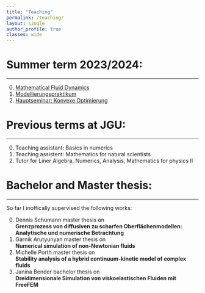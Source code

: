 ```yaml
---
title: "Teaching"
permalink: /teaching/
layout: single
author_profile: true
classes: wide
---
```




Summer term 2023/2024:
==================
* * *
0. [Mathematical Fluid Dynamics](https://aaronbrunk1.github.io/teaching/teachMFO)
0. [Modellierungspraktikum](https://aaronbrunk1.github.io/teaching/teachMOD)
0. [Hauptseminar: Konvexe Optimierung ](https://aaronbrunk1.github.io/teaching/teachHSKO)

Previous terms at JGU:
==================
* * *

0. Teaching assistant: Basics in numerics
0. Teaching assistent: Mathematics for natural scientists
0. Tutor for Liner Algebra, Numerics, Analysis, Mathematics for physics II



Bachelor and Master thesis:
==================
* * *
So far I inoffically supervised the following works:

0. Dennis Schumann master thesis on\
**Grenzprozess von diffusiven zu scharfen Oberflächenmodellen: Analytische und numerische Betrachtung**
0. Garnik Arutyunyan master thesis on\
 **Numerical simulation of non-Newtonian fluids**
0. Michelle Porth master thesis on\
**Stability analysis of a hybrid continuum-kinetic model of complex fluids**
0. Janina Bender bachelor thesis on\
 **Dreidimensionale Simulation von viskoelastischen Fluiden mit FreeFEM**
